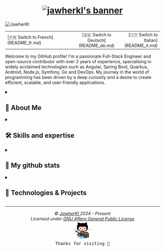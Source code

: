 <h1 align="center">
  <a href="https://git.io/typing-svg">
    <img src="https://readme-typing-svg.demolab.com?font=Fira+Code&weight=700&size=25&duration=2000&pause=1000&color=0785fb&vCenter=true&random=false&width=500&height=30&lines=Hi+there%2C+I'm+Jawher+%F0%9F%91%8B%F0%9F%8F%BB;I'm+a+Software+Engineer+%F0%9F%91%A8%E2%80%8D%F0%9F%92%BB;I'm+a+Open+Source+Contributor+%F0%9F%9A%A9" alt="jawherkl's banner" />
  </a>
</h1>

<p align="left" width="33%">
      <img src="https://komarev.com/ghpvc/?username=JawherKl&label=Profile%20views&color=084777&style=flat" alt="JawherKl" />
</p>

<table width="100%">
  <tr>
    <td align="left" width="60%">
      [🇫🇷 Switch to French](README_fr.md)
    </td>
    <td align="center" width="60%">
      [🇩🇪 Switch to Deutsch](README_de.md)
    </td>
    <td align="right" width="60%">
      [🇮🇹 Switch to Italian](README_it.md)
    </td>
  </tr>
</table>


<p aligne="left">
Welcome to my GitHub profile! I'm a passionate Full-Stack Engineer and open-source contributor with over 2 years of experience, specialising in widely acclaimed technologies such as Angular, Spring Boot, Quarkus, Android, Node.js, Symfony, Go and DevOps. My journey in the world of programming has been driven by a deep curiosity and a desire to create efficient, scalable, and user-friendly applications.
</p>

<details close>
<summary><h2>🌟 About Me</h2></summary>
 
  - 💻 I specialise in JS, PHP and Java, but I also enjoy exploring other technologies and languages.
  - 🚀 I'm always eager to learn new things and take on new challenges.
  - 🎓 I believe in the power of knowledge-sharing and open source.
</details>

<details close>
<summary><h2>🛠️ Skills and expertise</h2></summary>

  - **Backend:** Node.js, Express.js, NestJS, Go, Symfony.
  - **Frontend:** Angular, HTML, SCSS, CSS, Bootstrap.
  - **Programming Languages:** JavaScript, TypeScript, PHP, Python, Go, C++.
  - **Databases:** PostgreSQL, MySQL, MongoDB, Firebase, SQLite.
  - **Tools:** Git, Docker, K8S, Jenkins, Lens, Kafka, Redis, Argocd, Portainer, ELK-Stack, Grafana, Graylog, Prometheus.
  - **Languages:** English, French, German, Italian and Arabic.

<img src="assets/devTools.png" alt="devTools"/>
<br><br>
💡 I thrive on challenges and enjoy learning new technologies to solve complex problems. I'm always eager to collaborate on exciting projects and contribute to the tech community.
 </details>
 
<details close>
<summary><h2>🔭 My github stats</h2></summary>
  <p align="center">
   <img src="https://github-readme-stats.vercel.app/api/top-langs/?username=JawherKl&layout=compact&theme=algolia&langs_count=20" alt="JawherKl"/>&nbsp;&nbsp;&nbsp;
   <img src="https://github-readme-stats.vercel.app/api?username=JawherKl&show_icons=true&locale=en&show=prs_merged,prs_merged_percentage&theme=algolia" alt="JawherKl"/>
   <br><br>
   <img src="https://github-profile-trophy.vercel.app/?username=JawherKl&theme=algolia&column=5&margin-w=15&margin-h=15" alt="JawherKl"/>
   <br><br>
   <img src="https://github-readme-streak-stats-git-main-davids-projects-ad77adcc.vercel.app/?user=JawherKl&theme=algolia&card_width=800" alt="JawherKl"/>
   <br><br>
   <img src="./profile-3d-contrib/profile-3d-contrib.svg" alt="JawherKl"/>
   <br><br>
   <img src="https://github-readme-activity-graph.vercel.app/graph/?username=JawherKl&bg_color=RRGGBBAA&title_color=00aeff&color=00aeff&line=00aeff&point=2ddc97&hide_border=true&custom_title=Contribution%E2%A0%80Graph" alt="JawherKl"/>
   <a href="https://app.daily.dev/jawher62"><img src="https://api.daily.dev/devcards/v2/Tflf66qLrhQ3HGtLrchsW.png?type=wide&r=5q2" width="652" alt="jawher's Dev Card"/></a>
   <p align="center">📫 Let's connect and build something amazing together!</p>
  </p>
 </details>

<details close>
 <summary><h2>🚀 Technologies & Projects</h2></summary>
 I specialise in building scalable applications, backend services, and DevOps solutions using various modern technologies.
 
 #### **💻 Backend Development (70%):**  
 - **Node.js, Express.js, and NestJS** – Crafting efficient and scalable RESTful & GraphQL APIs.  
 - **Go (Golang)** – Building high-performance backend services.  
 - **Symfony** – Developing robust web applications using PHP.
 
 #### **☁️ DevOps & Cloud (15%):**
 - **Kubernetes, Docker, ArgoCD, Jenkins** – Managing CI/CD pipelines and containerized applications.  
 - **Kafka, Redis, ELK-Stack, Prometheus, Grafana** – Ensuring observability and high availability.  
 
 #### **🤖 AI & Large Language Models (LLM) (10%):**
 - Experimenting with **LLMs** for AI-driven applications.  
 - Implementing **ML and AI-based solutions** using Python and cloud services.
 
 #### **🎨 Frontend Development (5%):**
 - **Angular** – Creating dynamic and interactive web applications.    
 
 💡 **Explore my repositories** to see projects leveraging these technologies!  

</details>


***

<p align="center">
  <i>&copy; <a href="https://github.com/JawherKl/">JawherKl </a> 2024 - Present</i><br>
  <i>Licensed under <a href="https://github.com/JawherKl/JawherKl/tree/master/LICENSE">GNU Affero General Public License</a></i><br>
  <a href="https://octodex.github.com/swagtocat/"><img src="assets/swagtocat.png" width="60" height="60" /></a><br>
  <kbd>Thanks for visiting 🙂</kbd>
</p>

<!--
learning to debug and reverse engineer.
dark, radical, merko, gruvbox, tokyonight, onedark, cobalt, synthwave, highcontrast, dracula
[![BuyMeACoffee](https://img.shields.io/badge/Buy%20Me%20a%20Coffee-ffdd00?style=for-the-badge&logo=buy-me-a-coffee&logoColor=black)](https://buymeacoffee.com/jawherkl)
      <img src="https://user-badge.committers.top/tunisia_public/JawherKl.svg">
      <img src="https://user-badge.committers.top/tunisia_private/JawherKl.svg">
      <img src="https://github-contributor-stats.vercel.app/api?username=jawherkl&limit=10&theme=nightowl&combine_all_yearly_contributions=true" alt="JawherKl"/>
      <br><br>
-->
